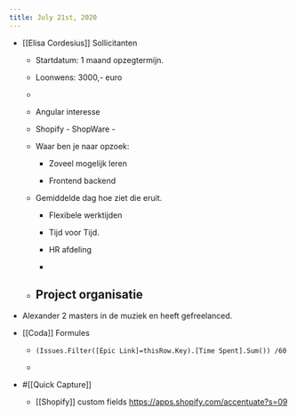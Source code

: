 ```yaml
---
title: July 21st, 2020
---
```


- [[Elisa Cordesius]] Sollicitanten
	 - Startdatum: 1 maand opzegtermijn. 

	 - Loonwens: 3000,- euro 

	 - 

	 - Angular interesse

	 - Shopify - ShopWare - 

	 - Waar ben je naar opzoek:
		 - Zoveel mogelijk leren 

		 - Frontend backend 

	 - Gemiddelde dag hoe ziet die eruit.
		 - Flexibele werktijden

		 - Tijd voor Tijd.

		 - HR afdeling

		 - 

	 - Project organisatie
		 - 

- Alexander 2 masters in de muziek en heeft gefreelanced. 

- [[Coda]] Formules
	 - `(Issues.Filter([Epic Link]=thisRow.Key).[Time Spent].Sum()) /60`

	 - 

- #[[Quick Capture]]
	 - [[Shopify]] custom fields 
https://apps.shopify.com/accentuate?s=09



